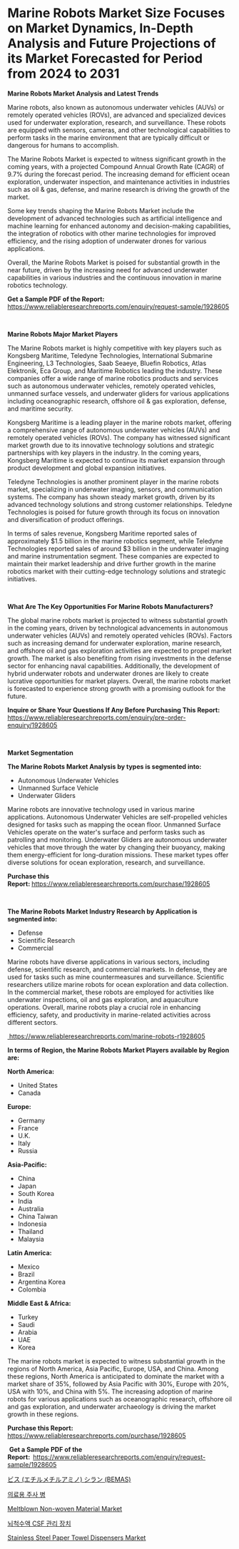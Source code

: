 <p><h1>Marine Robots Market Size Focuses on Market Dynamics, In-Depth Analysis and Future Projections of its Market Forecasted for Period from 2024 to 2031</h1></p><p><strong>Marine Robots Market Analysis and Latest Trends</strong></p>
<p><p>Marine robots, also known as autonomous underwater vehicles (AUVs) or remotely operated vehicles (ROVs), are advanced and specialized devices used for underwater exploration, research, and surveillance. These robots are equipped with sensors, cameras, and other technological capabilities to perform tasks in the marine environment that are typically difficult or dangerous for humans to accomplish.</p><p>The Marine Robots Market is expected to witness significant growth in the coming years, with a projected Compound Annual Growth Rate (CAGR) of 9.7% during the forecast period. The increasing demand for efficient ocean exploration, underwater inspection, and maintenance activities in industries such as oil & gas, defense, and marine research is driving the growth of the market.</p><p>Some key trends shaping the Marine Robots Market include the development of advanced technologies such as artificial intelligence and machine learning for enhanced autonomy and decision-making capabilities, the integration of robotics with other marine technologies for improved efficiency, and the rising adoption of underwater drones for various applications.</p><p>Overall, the Marine Robots Market is poised for substantial growth in the near future, driven by the increasing need for advanced underwater capabilities in various industries and the continuous innovation in marine robotics technology.</p></p>
<p><strong>Get a Sample PDF of the Report:&nbsp;</strong> <a href="https://www.reliableresearchreports.com/enquiry/request-sample/1928605">https://www.reliableresearchreports.com/enquiry/request-sample/1928605</a></p>
<p>&nbsp;</p>
<p><strong>Marine Robots Major Market Players</strong></p>
<p><p>The Marine Robots market is highly competitive with key players such as Kongsberg Maritime, Teledyne Technologies, International Submarine Engineering, L3 Technologies, Saab Seaeye, Bluefin Robotics, Atlas Elektronik, Eca Group, and Maritime Robotics leading the industry. These companies offer a wide range of marine robotics products and services such as autonomous underwater vehicles, remotely operated vehicles, unmanned surface vessels, and underwater gliders for various applications including oceanographic research, offshore oil & gas exploration, defense, and maritime security.</p><p>Kongsberg Maritime is a leading player in the marine robots market, offering a comprehensive range of autonomous underwater vehicles (AUVs) and remotely operated vehicles (ROVs). The company has witnessed significant market growth due to its innovative technology solutions and strategic partnerships with key players in the industry. In the coming years, Kongsberg Maritime is expected to continue its market expansion through product development and global expansion initiatives.</p><p>Teledyne Technologies is another prominent player in the marine robots market, specializing in underwater imaging, sensors, and communication systems. The company has shown steady market growth, driven by its advanced technology solutions and strong customer relationships. Teledyne Technologies is poised for future growth through its focus on innovation and diversification of product offerings.</p><p>In terms of sales revenue, Kongsberg Maritime reported sales of approximately $1.5 billion in the marine robotics segment, while Teledyne Technologies reported sales of around $3 billion in the underwater imaging and marine instrumentation segment. These companies are expected to maintain their market leadership and drive further growth in the marine robotics market with their cutting-edge technology solutions and strategic initiatives.</p></p>
<p>&nbsp;</p>
<p><strong>What Are The Key Opportunities For Marine Robots Manufacturers?</strong></p>
<p><p>The global marine robots market is projected to witness substantial growth in the coming years, driven by technological advancements in autonomous underwater vehicles (AUVs) and remotely operated vehicles (ROVs). Factors such as increasing demand for underwater exploration, marine research, and offshore oil and gas exploration activities are expected to propel market growth. The market is also benefiting from rising investments in the defense sector for enhancing naval capabilities. Additionally, the development of hybrid underwater robots and underwater drones are likely to create lucrative opportunities for market players. Overall, the marine robots market is forecasted to experience strong growth with a promising outlook for the future.</p></p>
<p><strong>Inquire or Share Your Questions If Any Before Purchasing This Report:</strong> <a href="https://www.reliableresearchreports.com/enquiry/pre-order-enquiry/1928605">https://www.reliableresearchreports.com/enquiry/pre-order-enquiry/1928605</a></p>
<p>&nbsp;</p>
<p><strong>Market Segmentation</strong></p>
<p><strong>The Marine Robots Market Analysis by types is segmented into:</strong></p>
<p><ul><li>Autonomous Underwater Vehicles</li><li>Unmanned Surface Vehicle</li><li>Underwater Gliders</li></ul></p>
<p><p>Marine robots are innovative technology used in various marine applications. Autonomous Underwater Vehicles are self-propelled vehicles designed for tasks such as mapping the ocean floor. Unmanned Surface Vehicles operate on the water's surface and perform tasks such as patrolling and monitoring. Underwater Gliders are autonomous underwater vehicles that move through the water by changing their buoyancy, making them energy-efficient for long-duration missions. These market types offer diverse solutions for ocean exploration, research, and surveillance.</p></p>
<p><strong>Purchase this Report:&nbsp;</strong><a href="https://www.reliableresearchreports.com/purchase/1928605">https://www.reliableresearchreports.com/purchase/1928605</a></p>
<p>&nbsp;</p>
<p><strong>The Marine Robots Market Industry Research by Application is segmented into:</strong></p>
<p><ul><li>Defense</li><li>Scientific Research</li><li>Commercial</li></ul></p>
<p><p>Marine robots have diverse applications in various sectors, including defense, scientific research, and commercial markets. In defense, they are used for tasks such as mine countermeasures and surveillance. Scientific researchers utilize marine robots for ocean exploration and data collection. In the commercial market, these robots are employed for activities like underwater inspections, oil and gas exploration, and aquaculture operations. Overall, marine robots play a crucial role in enhancing efficiency, safety, and productivity in marine-related activities across different sectors.</p></p>
<p><a href="https://www.reliableresearchreports.com/marine-robots-r1928605">&nbsp;https://www.reliableresearchreports.com/marine-robots-r1928605</a></p>
<p><strong>In terms of Region, the Marine Robots Market Players available by Region are:</strong></p>
<p>
    <p> <strong> North America: </strong>
        <ul>
            <li>United States</li>
            <li>Canada</li>
        </ul>
        </p> 
    <p> <strong> Europe: </strong>
        <ul>
            <li>Germany</li>
            <li>France</li>
            <li>U.K.</li>
            <li>Italy</li>
            <li>Russia</li>
        </ul>
        </p> 
    <p> <strong> Asia-Pacific: </strong>
        <ul>
            <li>China</li>
            <li>Japan</li>
            <li>South Korea</li>
            <li>India</li>
            <li>Australia</li>
            <li>China Taiwan</li>
            <li>Indonesia</li>
            <li>Thailand</li>
            <li>Malaysia</li>
        </ul>
        </p> 
    <p> <strong> Latin America: </strong>
        <ul>
            <li>Mexico</li>
            <li>Brazil</li>
            <li>Argentina Korea</li>
            <li>Colombia</li>
        </ul>
        </p> 
    <p> <strong> Middle East & Africa: </strong>
        <ul>
            <li>Turkey</li>
            <li>Saudi</li>
            <li>Arabia</li>
            <li>UAE</li>
            <li>Korea</li>
        </ul>
    </p>
    </p>
<p><p>The marine robots market is expected to witness substantial growth in the regions of North America, Asia Pacific, Europe, USA, and China. Among these regions, North America is anticipated to dominate the market with a market share of 35%, followed by Asia Pacific with 30%, Europe with 20%, USA with 10%, and China with 5%. The increasing adoption of marine robots for various applications such as oceanographic research, offshore oil and gas exploration, and underwater archaeology is driving the market growth in these regions.</p></p>
<p><strong>Purchase this Report: </strong><a href="https://www.reliableresearchreports.com/purchase/1928605">https://www.reliableresearchreports.com/purchase/1928605</a></p>
<p>&nbsp;<strong>Get a Sample PDF of the Report:&nbsp;&nbsp;</strong><a href="https://www.reliableresearchreports.com/enquiry/request-sample/1928605">https://www.reliableresearchreports.com/enquiry/request-sample/1928605</a></p>
<p><strong></strong></p>
<p><p><a href="https://github.com/deonnorth8/Market-Research-Report-List-1/blob/main/2784335116975.md">ビス (エチルメチルアミノ) シラン (BEMAS)</a></p><p><a href="https://github.com/novabrown3/Market-Research-Report-List-1/blob/main/8122162125708.md">의료용 주사 병</a></p><p><a href="https://github.com/nafisalvee228/Market-Research-Report-List-1/blob/main/meltblown-non-woven-material-market.md">Meltblown Non-woven Material Market</a></p><p><a href="https://github.com/Tristiarton768456/Market-Research-Report-List-2/blob/main/5096242125707.md">뇌척수액 CSF 관리 장치</a></p><p><a href="https://github.com/ashepherd82/Market-Research-Report-List-5/blob/main/stainless-steel-paper-towel-dispensers-market.md">Stainless Steel Paper Towel Dispensers Market</a></p></p>